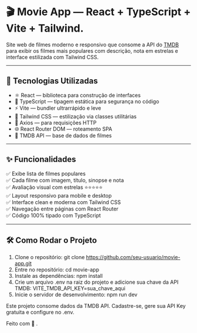 # 🎬 Movie App — React + TypeScript + Vite + Tailwind.

Site web de filmes moderno e responsivo que consome a API do [TMDB](https://www.themoviedb.org/) para exibir os filmes mais populares com descrição, nota em estrelas e interface estilizada com Tailwind CSS.

---

## 🚀 Tecnologias Utilizadas

- ⚛️ React — biblioteca para construção de interfaces
- 🔐 TypeScript — tipagem estática para segurança no código
- ⚡ Vite — bundler ultrarrápido e leve
- 🎨 Tailwind CSS — estilização via classes utilitárias
- 🔁 Axios — para requisições HTTP
- 🌐 React Router DOM — roteamento SPA
- 🎥 TMDB API — base de dados de filmes

---

## ✨ Funcionalidades

✅ Exibe lista de filmes populares  
✅ Cada filme com imagem, título, sinopse e nota  
✅ Avaliação visual com estrelas ⭐⭐⭐⭐⭐  
✅ Layout responsivo para mobile e desktop  
✅ Interface clean e moderna com Tailwind CSS  
✅ Navegação entre páginas com React Router  
✅ Código 100% tipado com TypeScript  

---

## 🛠️ Como Rodar o Projeto

1. Clone o repositório: git clone https://github.com/seu-usuario/movie-app.git
2. Entre no repositório: cd movie-app
3. Instale as dependências: npm install
4. Crie um arquivo .env na raiz do projeto e adicione sua chave da API TMDB: VITE_TMDB_API_KEY=sua_chave_aqui
5. Inicie o servidor de desenvolvimento: npm run dev

Este projeto consome dados da TMDB API.
Cadastre-se, gere sua API Key gratuita e configure no .env.

Feito com 💙 .

